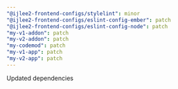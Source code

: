 ```yaml
---
"@ijlee2-frontend-configs/stylelint": minor
"@ijlee2-frontend-configs/eslint-config-ember": patch
"@ijlee2-frontend-configs/eslint-config-node": patch
"my-v1-addon": patch
"my-v2-addon": patch
"my-codemod": patch
"my-v1-app": patch
"my-v2-app": patch
---
```


Updated dependencies
